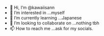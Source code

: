 - 👋 Hi, I’m @kawaiisann
- 👀 I’m interested in ...myself
- 🌱 I’m currently learning ...Japanese
- 💞️ I’m looking to collaborate on ...nothing tbh
- 📫 How to reach me ...ask for my socials.

<!---
kawaiisann/kawaiisann is a ✨ special ✨ repository because its `README.md` (this file) appears on your GitHub profile.
You can click the Preview link to take a look at your changes.
--->
